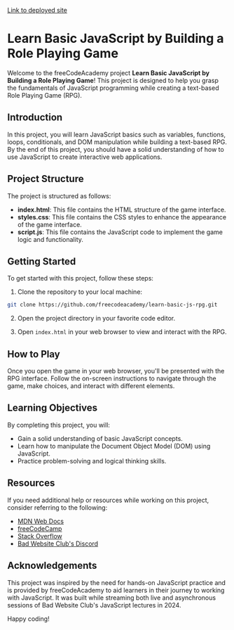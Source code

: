 [Link to deployed site](https://lauraevepatterson.github.io/Learn-Basic-JavaScript-by-Building-a-Role-Playing-Game/)

# Learn Basic JavaScript by Building a Role Playing Game

Welcome to the freeCodeAcademy project **Learn Basic JavaScript by Building a Role Playing Game**! This project is designed to help you grasp the fundamentals of JavaScript programming while creating a text-based Role Playing Game (RPG).

## Introduction

In this project, you will learn JavaScript basics such as variables, functions, loops, conditionals, and DOM manipulation while building a text-based RPG. By the end of this project, you should have a solid understanding of how to use JavaScript to create interactive web applications.

## Project Structure

The project is structured as follows:

- **index.html**: This file contains the HTML structure of the game interface.
- **styles.css**: This file contains the CSS styles to enhance the appearance of the game interface.
- **script.js**: This file contains the JavaScript code to implement the game logic and functionality.

## Getting Started

To get started with this project, follow these steps:

1. Clone the repository to your local machine:

```bash
git clone https://github.com/freecodeacademy/learn-basic-js-rpg.git
```

2. Open the project directory in your favorite code editor.

3. Open `index.html` in your web browser to view and interact with the RPG.

## How to Play

Once you open the game in your web browser, you'll be presented with the RPG interface. Follow the on-screen instructions to navigate through the game, make choices, and interact with different elements.

## Learning Objectives

By completing this project, you will:

- Gain a solid understanding of basic JavaScript concepts.
- Learn how to manipulate the Document Object Model (DOM) using JavaScript.
- Practice problem-solving and logical thinking skills.

## Resources

If you need additional help or resources while working on this project, consider referring to the following:

- [MDN Web Docs](https://developer.mozilla.org/en-US/docs/Web/JavaScript)
- [freeCodeCamp](https://www.freecodecamp.org/learn/)
- [Stack Overflow](https://stackoverflow.com/)
- [Bad Website Club's Discord](https://discord.com/invite/pySW9YZfYY)

## Acknowledgements

This project was inspired by the need for hands-on JavaScript practice and is provided by freeCodeAcademy to aid learners in their journey to working with JavaScript. It was built while streaming both live and asynchronous sessions of Bad Website Club's JavaScript lectures in 2024.

Happy coding! 